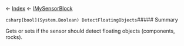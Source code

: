← [Index](Api-Index) ← [IMySensorBlock](Sandbox.ModAPI.Ingame.IMySensorBlock)

```csharp[bool](System.Boolean) DetectFloatingObjects```##### Summary

Gets or sets if the sensor should detect floating objects (components, rocks).

